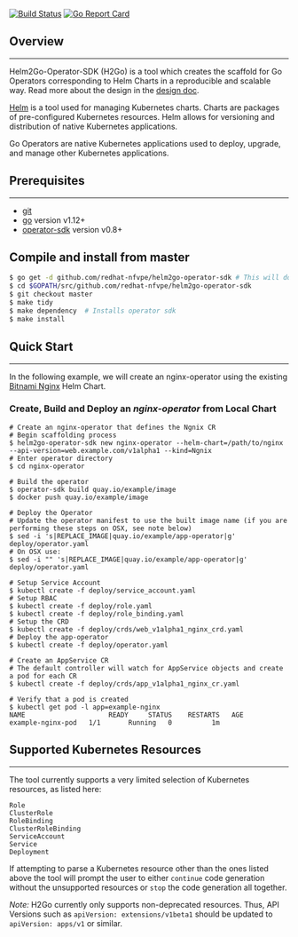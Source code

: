 [![Build Status](https://travis-ci.org/redhat-nfvpe/service-assurance-poc.svg?branch=master)](https://travis-ci.org/redhat-nfvpe/helm2go-operator-sdk) [![Go Report Card](https://goreportcard.com/badge/github.com/redhat-nfvpe/helm2go-operator-sdk)](https://goreportcard.com/report/github.com/redhat-nfvpe/helm2go-operator-sdk)



## Overview
---
Helm2Go-Operator-SDK (H2Go) is a tool which creates the scaffold for  Go Operators corresponding to Helm Charts in a reproducible and scalable way. Read more about the design in the [design doc](docs/Design.md).

[Helm](https://github.com/helm/helm) is a tool used for managing Kubernetes charts. Charts are packages of pre-configured Kubernetes resources. Helm allows for versioning and distribution of native Kubernetes applications.

Go Operators are native Kubernetes applications used to deploy, upgrade, and manage other Kubernetes applications.

## Prerequisites
---
* [git](https://git-scm.com/downloads)
* [go](https://golang.org/dl/) version v1.12+
* [operator-sdk](https://github.com/operator-framework/operator-sdk) version v0.8+

## Compile and install from master

```sh
$ go get -d github.com/redhat-nfvpe/helm2go-operator-sdk # This will download the git repository and not install it
$ cd $GOPATH/src/github.com/redhat-nfvpe/helm2go-operator-sdk
$ git checkout master
$ make tidy
$ make dependency  # Installs operator sdk 
$ make install
```



## Quick Start
---
In the following example, we will create an nginx-operator using the existing [Bitnami Nginx](https://github.com/bitnami/charts/tree/master/bitnami/nginx) Helm Chart. 

### Create, Build and Deploy an *nginx-operator* from Local Chart
```
# Create an nginx-operator that defines the Ngnix CR
# Begin scaffolding process
$ helm2go-operator-sdk new nginx-operator --helm-chart=/path/to/nginx --api-version=web.example.com/v1alpha1 --kind=Ngnix
# Enter operator directory
$ cd nginx-operator

# Build the operator
$ operator-sdk build quay.io/example/image
$ docker push quay.io/example/image

# Deploy the Operator
# Update the operator manifest to use the built image name (if you are performing these steps on OSX, see note below)
$ sed -i 's|REPLACE_IMAGE|quay.io/example/app-operator|g' deploy/operator.yaml
# On OSX use:
$ sed -i "" 's|REPLACE_IMAGE|quay.io/example/app-operator|g' deploy/operator.yaml

# Setup Service Account
$ kubectl create -f deploy/service_account.yaml
# Setup RBAC
$ kubectl create -f deploy/role.yaml
$ kubectl create -f deploy/role_binding.yaml
# Setup the CRD
$ kubectl create -f deploy/crds/web_v1alpha1_nginx_crd.yaml
# Deploy the app-operator
$ kubectl create -f deploy/operator.yaml

# Create an AppService CR
# The default controller will watch for AppService objects and create a pod for each CR
$ kubectl create -f deploy/crds/app_v1alpha1_nginx_cr.yaml

# Verify that a pod is created
$ kubectl get pod -l app=example-nginx
NAME                     READY     STATUS    RESTARTS   AGE
example-nginx-pod   1/1       Running   0          1m
```

## Supported Kubernetes Resources
---
The tool currently supports a very limited selection of Kubernetes resources, as listed here:
```
Role
ClusterRole
RoleBinding
ClusterRoleBinding
ServiceAccount
Service
Deployment
```
If attempting to parse a Kubernetes resource other than the ones listed above the tool will prompt the user to either `continue` code generation without the unsupported resources or `stop` the code generation all together.

*Note:* H2Go currently only supports non-deprecated resources. Thus, API Versions such as `apiVersion: extensions/v1beta1` should be updated to `apiVersion: apps/v1` or similar.

